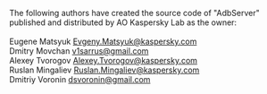 The following authors have created the source code of "AdbServer" <br>
published and distributed by AO Kaspersky Lab as the owner: <br><br>
Eugene Matsyuk <Evgeny.Matsyuk@kaspersky.com> <br>
Dmitry Movchan <v1sarrus@gmail.com> <br>
Alexey Tvorogov <Alexey.Tvorogov@kaspersky.com> <br>
Ruslan Mingaliev <Ruslan.Mingaliev@kaspersky.com> <br>
Dmitriy Voronin <dsvoronin@gmail.com> <br>
